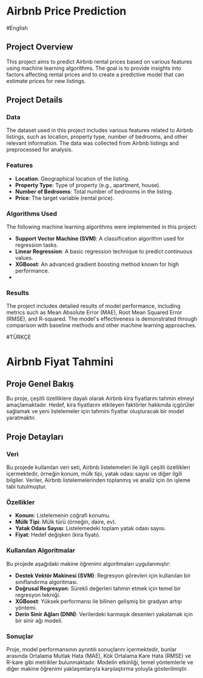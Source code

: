 # Airbnb Price Prediction
#English

## Project Overview

This project aims to predict Airbnb rental prices based on various features using machine learning algorithms. The goal is to provide insights into factors affecting rental prices and to create a predictive model that can estimate prices for new listings.

## Project Details

### Data

The dataset used in this project includes various features related to Airbnb listings, such as location, property type, number of bedrooms, and other relevant information. The data was collected from Airbnb listings and preprocessed for analysis.

### Features

- **Location**: Geographical location of the listing.
- **Property Type**: Type of property (e.g., apartment, house).
- **Number of Bedrooms**: Total number of bedrooms in the listing.
- **Price**: The target variable (rental price).

### Algorithms Used

The following machine learning algorithms were implemented in this project:

- **Support Vector Machine (SVM)**: A classification algorithm used for regression tasks.
- **Linear Regression**: A basic regression technique to predict continuous values.
- **XGBoost**: An advanced gradient boosting method known for high performance.
- 
### Results

The project includes detailed results of model performance, including metrics such as Mean Absolute Error (MAE), Root Mean Squared Error (RMSE), and R-squared. The model's effectiveness is demonstrated through comparison with baseline methods and other machine learning approaches.

#TÜRKÇE

# Airbnb Fiyat Tahmini

## Proje Genel Bakış

Bu proje, çeşitli özelliklere dayalı olarak Airbnb kira fiyatlarını tahmin etmeyi amaçlamaktadır. Hedef, kira fiyatlarını etkileyen faktörler hakkında içgörüler sağlamak ve yeni listelemeler için tahmini fiyatlar oluşturacak bir model yaratmaktır.

## Proje Detayları

### Veri

Bu projede kullanılan veri seti, Airbnb listelemeleri ile ilgili çeşitli özellikleri içermektedir, örneğin konum, mülk tipi, yatak odası sayısı ve diğer ilgili bilgiler. Veriler, Airbnb listelemelerinden toplanmış ve analiz için ön işleme tabi tutulmuştur.

### Özellikler

- **Konum**: Listelemenin coğrafi konumu.
- **Mülk Tipi**: Mülk türü (örneğin, daire, ev).
- **Yatak Odası Sayısı**: Listelemedeki toplam yatak odası sayısı.
- **Fiyat**: Hedef değişken (kira fiyatı).

### Kullanılan Algoritmalar

Bu projede aşağıdaki makine öğrenimi algoritmaları uygulanmıştır:

- **Destek Vektör Makinesi (SVM)**: Regresyon görevleri için kullanılan bir sınıflandırma algoritması.
- **Doğrusal Regresyon**: Sürekli değerleri tahmin etmek için temel bir regresyon tekniği.
- **XGBoost**: Yüksek performansı ile bilinen gelişmiş bir gradyan artışı yöntemi.
- **Derin Sinir Ağları (DNN)**: Verilerdeki karmaşık desenleri yakalamak için bir sinir ağı modeli.

### Sonuçlar

Proje, model performansının ayrıntılı sonuçlarını içermektedir, bunlar arasında Ortalama Mutlak Hata (MAE), Kök Ortalama Kare Hata (RMSE) ve R-kare gibi metrikler bulunmaktadır. Modelin etkinliği, temel yöntemlerle ve diğer makine öğrenimi yaklaşımlarıyla karşılaştırma yoluyla gösterilmiştir.
